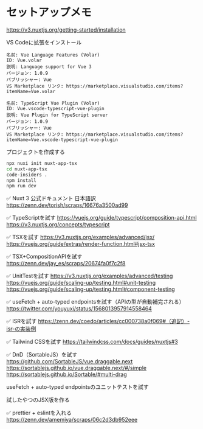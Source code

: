 # セットアップメモ

https://v3.nuxtjs.org/getting-started/installation

VS Codeに拡張をインストール

```
名前: Vue Language Features (Volar)
ID: Vue.volar
説明: Language support for Vue 3
バージョン: 1.0.9
パブリッシャー: Vue
VS Marketplace リンク: https://marketplace.visualstudio.com/items?itemName=Vue.volar
```

```
名前: TypeScript Vue Plugin (Volar)
ID: Vue.vscode-typescript-vue-plugin
説明: Vue Plugin for TypeScript server
バージョン: 1.0.9
パブリッシャー: Vue
VS Marketplace リンク: https://marketplace.visualstudio.com/items?itemName=Vue.vscode-typescript-vue-plugin
```

プロジェクトを作成する

```sh
npx nuxi init nuxt-app-tsx
cd nuxt-app-tsx
code-insiders .
npm install
npm run dev
```

✅ Nuxt 3 公式ドキュメント 日本語訳
https://zenn.dev/torish/scraps/16676a3500ad99

✅ TypeScriptを試す
https://vuejs.org/guide/typescript/composition-api.html
https://v3.nuxtjs.org/concepts/typescript

✅ TSXを試す
https://v3.nuxtjs.org/examples/advanced/jsx/
https://vuejs.org/guide/extras/render-function.html#jsx-tsx

✅ TSX+CompositionAPIを試す
https://zenn.dev/jay_es/scraps/20674fa0f7c2f8

✅ UnitTestを試す
https://v3.nuxtjs.org/examples/advanced/testing
https://vuejs.org/guide/scaling-up/testing.html#unit-testing
https://vuejs.org/guide/scaling-up/testing.html#component-testing

✅ useFetch + auto-typed endpointsを試す（APIの型が自動補完される）
https://twitter.com/youyuxi/status/1568013957914558464

✅ ISRを試す
https://zenn.dev/coedo/articles/cc000738a0f069#（追記）-isr-の実装例

✅ Tailwind CSSを試す
https://tailwindcss.com/docs/guides/nuxtjs#3

✅ DnD（SortableJS）を試す
https://github.com/SortableJS/vue.draggable.next
https://sortablejs.github.io/vue.draggable.next/#/simple
https://sortablejs.github.io/Sortable/#multi-drag

useFetch + auto-typed endpointsのユニットテストを試す

試したやつのJSX版を作る

✅ prettier + eslintを入れる
https://zenn.dev/amemiya/scraps/06c2d3db952eee
